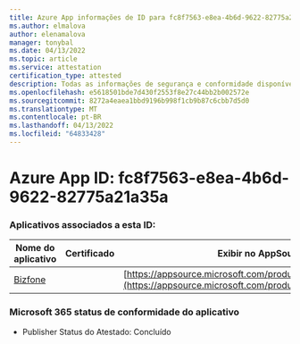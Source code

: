 ```yaml
---
title: Azure App informações de ID para fc8f7563-e8ea-4b6d-9622-82775a21a35a
ms.author: elmalova
author: elenamalova
manager: tonybal
ms.date: 04/13/2022
ms.topic: article
ms.service: attestation
certification_type: attested
description: Todas as informações de segurança e conformidade disponíveis para fc8f7563-e8ea-4b6d-9622-82775a21a35a.
ms.openlocfilehash: e5618501bde7d430f2553f8e27c44bb2b002572e
ms.sourcegitcommit: 8272a4eaea1bbd9196b998f1cb9b87c6cbb7d5d0
ms.translationtype: MT
ms.contentlocale: pt-BR
ms.lasthandoff: 04/13/2022
ms.locfileid: "64833428"
---
```

# <a name="azure-app-id-fc8f7563-e8ea-4b6d-9622-82775a21a35a"></a>Azure App ID: fc8f7563-e8ea-4b6d-9622-82775a21a35a


### <a name="apps-associated-with-this-id"></a>Aplicativos associados a esta ID:
| **Nome do aplicativo** | **Certificado** | **Exibir no AppSource** |
|--------------|---------------|-----------------------|
| [Bizfone](../forward/WA200000874.md) |  | [https://appsource.microsoft.com/product/office/WA200000874](https://appsource.microsoft.com/product/office/WA200000874) |

### <a name="microsoft-365-app-compliance-status"></a>Microsoft 365 status de conformidade do aplicativo
- Publisher Status do Atestado: Concluído
